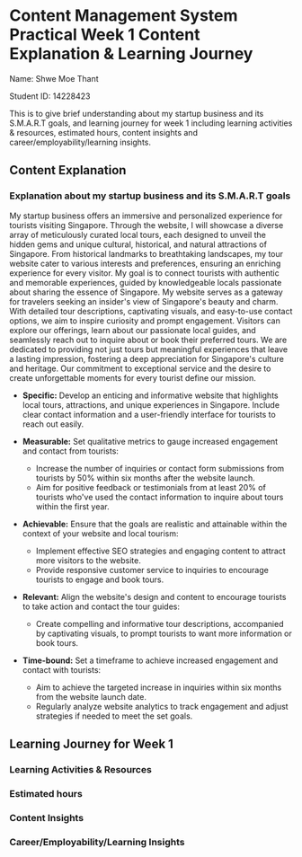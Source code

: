 # Content Management System Practical Week 1 Content Explanation & Learning Journey 

Name: Shwe Moe Thant


Student ID: 14228423

This is to give brief understanding about my startup business and its S.M.A.R.T goals, and learning journey for week 1 
including learning activities & resources, estimated hours, content insights and career/employability/learning insights.

## Content Explanation
### Explanation about my startup business and its S.M.A.R.T goals

My startup business offers an immersive and personalized experience for tourists visiting Singapore. Through the 
website, I will showcase a diverse array of meticulously curated local tours, each designed to unveil the hidden gems 
and unique cultural, historical, and natural attractions of Singapore. From historical landmarks to breathtaking 
landscapes, my tour website cater to various interests and preferences, ensuring an enriching experience for every
visitor. My goal is to connect tourists with authentic and memorable experiences, guided by knowledgeable locals 
passionate about sharing the essence of Singapore. My website serves as a gateway for travelers seeking an insider's 
view of Singapore's beauty and charm. With detailed tour descriptions, captivating visuals, and easy-to-use contact 
options, we aim to inspire curiosity and prompt engagement. Visitors can explore our offerings, learn about our 
passionate local guides, and seamlessly reach out to inquire about or book their preferred tours. We are dedicated to 
providing not just tours but meaningful experiences that leave a lasting impression, fostering a deep appreciation for 
Singapore's culture and heritage. Our commitment to exceptional service and the desire to create unforgettable moments 
for every tourist define our mission.

* **Specific:** Develop an enticing and informative website that highlights local tours, attractions, and unique experiences
in Singapore. Include clear contact information and a user-friendly interface for tourists to reach out easily.

* **Measurable:** Set qualitative metrics to gauge increased engagement and contact from tourists:
  * Increase the number of inquiries or contact form submissions from tourists by 50% within six months after the website launch. 
  * Aim for positive feedback or testimonials from at least 20% of tourists who've used the contact information to inquire about tours within the first year.

* **Achievable:** Ensure that the goals are realistic and attainable within the context of your website and local tourism:
  * Implement effective SEO strategies and engaging content to attract more visitors to the website.
  * Provide responsive customer service to inquiries to encourage tourists to engage and book tours.

* **Relevant:** Align the website's design and content to encourage tourists to take action and contact the tour guides:
  * Create compelling and informative tour descriptions, accompanied by captivating visuals, to prompt tourists to want more information or book tours.

* **Time-bound:** Set a timeframe to achieve increased engagement and contact with tourists:
  * Aim to achieve the targeted increase in inquiries within six months from the website launch date. 
  * Regularly analyze website analytics to track engagement and adjust strategies if needed to meet the set goals.
## Learning Journey for Week 1

### Learning Activities & Resources

### Estimated hours

### Content Insights

### Career/Employability/Learning Insights
